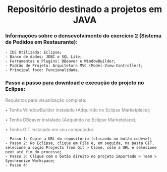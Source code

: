<h1 align="center">Repositório destinado a projetos em JAVA</h1>

<h3 align=left>Informações sobre o densevolvimento do exercício 2 (Sistema de Pedidos em Restaurante):</h3>

    - IDE Utilizada: Eclipse;
    - Banco de dados: JDBC e SQL Lite;
    - Ferramentas e Plugins: DBeaver e WindowBuilder;
    - Padrão de Projeto: Arquitetura MVC (Model-View-Controller);
    - Principal foco: Funcionalidade.

<h3 align=left>Passo a passo para download e execução do projeto no Eclipse:</h3>
    
<p style="color: #808080;"><span>Requisitos para visualização completa:</span></p>
<p style="color: #808080;">        • Tenha WindowBuilder instalado (Adquirido no Eclipse Marketplace);</p>
<p style="color: #808080;">        • Tenha DBeaver instalado (Adquirido no Eclipse Marketplace);</p>
<p style="color: #808080;">        • Tenha GIT instalado em seu computador.</p>
    
    - Passo 1: Copie a URL do repositório (clicando no botão code<>);
    - Passo 2: No Eclipse, clique em File e, em seguida, na pasta GIT, selecione a opção Projects from Git > Clone, cole a URL e selecione next até fim do processo;
    - Passo 3: Clique com o botão direito no projeto importado > Team > Synchronize Workspace;
    - Passo 4:
